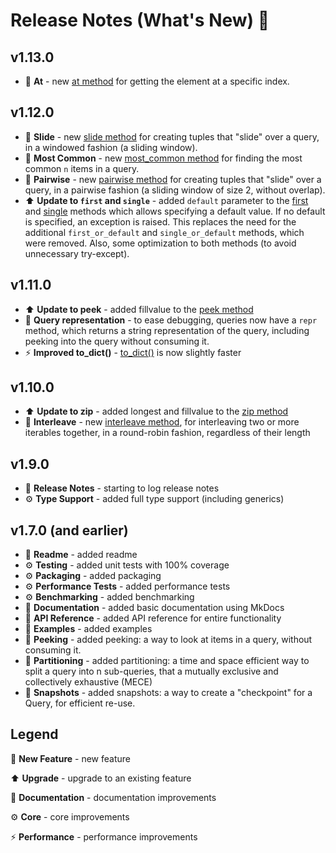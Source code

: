 # Release Notes (What's New) 🤩

## v1.13.0
* 🌟 **At** - new [at method](code_api/materializer_methods.md#fliq.query.Query.at) for getting the element at a specific index.


## v1.12.0

* 🌟 **Slide** - new [slide method](code_api/mapper_methods.md#fliq.query.Query.slide) for creating
tuples that "slide" over a query, in a windowed fashion (a sliding window).
* 🌟 **Most Common** - new [most_common method](code_api/mapper_methods.md#fliq.query.Query.most_common)
for finding the most common `n` items in a query.
* 🌟 **Pairwise** - new [pairwise method](code_api/mapper_methods.md#fliq.query.Query.pairwise) for creating
tuples that "slide" over a query, in a pairwise fashion (a sliding window of size 2, without overlap).
* ⬆️ **Update to `first` and `single`** - added `default` parameter to the [first](code_api/materializer_methods.md#fliq.query.Query.first) and [single](code_api/materializer_methods.md#fliq.query.Query.single) methods
which allows specifying a default value. If no default is specified, an exception is raised.
This replaces the need for the additional `first_or_default` and `single_or_default` methods, which were removed.
Also, some optimization to both methods (to avoid unnecessary try-except).

## v1.11.0
* ⬆️ **Update to peek** - added fillvalue to the [peek method](code_api/peeking.md)
* 🌟 **Query representation** - to ease debugging, queries now have a `repr` method, 
which returns a string representation of the query, including peeking into the query
without consuming it.
* ⚡️ **Improved to_dict()** - [to_dict()](code_api/mapper_methods.md#fliq.query.Query.to_dict)
is now slightly faster

## v1.10.0

* ⬆️ **Update to zip** - added longest and fillvalue to the [zip method](code_api/mapper_methods.md#fliq.query.Query.zip)
* 🌟 **Interleave** - new [interleave method](code_api/mapper_methods.md#fliq.query.Query.interleave), for 
interleaving two or more iterables together, in a round-robin fashion, regardless of their length

## v1.9.0

* 📝 **Release Notes** - starting to log release notes
* ⚙️ **Type Support** - added full type support (including generics)

## v1.7.0 (and earlier)

* 📝 **Readme** - added readme
* ⚙️ **Testing** - added unit tests with 100% coverage
* ⚙️ **Packaging** - added packaging
* ⚙️ **Performance Tests** - added performance tests
* ⚙️ **Benchmarking** - added benchmarking
* 📝 **Documentation** - added basic documentation using MkDocs
* 📝 **API Reference** - added API reference for entire functionality
* 📝 **Examples** - added examples
* 🌟 **Peeking** - added peeking: a way to look at items in a query, without consuming it.
* 🌟 **Partitioning** - added partitioning: a time and space efficient way to split a query into n sub-queries, 
that a mutually exclusive and collectively exhaustive (MECE)
* 🌟 **Snapshots** - added snapshots: a way to create a "checkpoint" for a Query, for efficient re-use.

## Legend

🌟 **New Feature** - new feature

⬆️ **Upgrade** - upgrade to an existing feature

📝 **Documentation** - documentation improvements

⚙️ **Core** - core improvements

⚡️ **Performance** - performance improvements